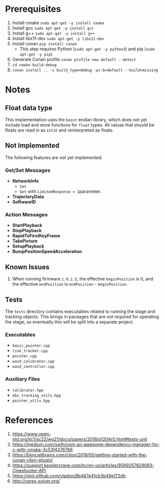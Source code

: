 # Prerequisites
1) Install cmake `sudo apt-get -y install cmake`
2) Install gcc `sudo apt-get -y install gcc`
3) Install g++ `sudo apt-get -y install g++`
4) Install libx11-dev `sudo apt-get -y libx11-dev`
5) Install conan `pip install conan`
   * This step requires Python  (`sudo apt-get -y python3`) and pip (`sudo apt-get -y pip`).
6) Generate Conan profile `conan profile new default --detect`
7) `cd cmake-build-debug`
8) `conan install .. -s build_type=Debug -pr:b=default --build=missing`
   

# Notes

## Float data type
This implementation uses the `boost` endian library, which does not yet include load and store functions for `float` types. All values that should be floats are read in as `int32` and reinterpreted as floats.

## Not Implemented
The following features are not yet implemented:

### Get/Set Messages
* **NetworkInfo**
  * `Set`
  * `Get` with `LimitedResponse = 1`parameter.
* **TrajectoryData**
* **SoftwareID**

### Action Messages
* **StartPlayback**
* **StopPlayback**
* **RapidToFirstKeyFrame**
* **TakePicture**
* **SetupPlayback**
* **BumpPositionSpeedAcceleration**

## Known Issues
1) When running firmware `1.0.1.5`, the effective `beginPosition` is 0, and the effective `endPosition` is `endPosition` - `beginPosition`.

## Tests
The `tests` directory contains executables related to running the stage and tracking objects. This brings in packages that are not required for operating the stage, so eventually this will be split into a separate project.
### Executables
* `basic_pointer.cpp`
* `live_tracker.cpp`
* `pointer.cpp`
* `wasd_calibrator.cpp`
* `wasd_controller.cpp`

### Auxiliary Files
* `calibrator.hpp`
* `ebs_tracking_utils.hpp`
* `pointer_utils.hpp`

# References
1) https://www.open-std.org/jtc1/sc22/wg21/docs/papers/2018/p1204r0.html#tests-unit
2) https://medium.com/swlh/cpm-an-awesome-dependency-manager-for-c-with-cmake-3c53f4376766
3) https://blog.jetbrains.com/clion/2019/05/getting-started-with-the-conan-clion-plugin/
4) https://support.kesslercrane.com/hc/en-us/articles/9569257629083-Cineshooter-API
5) https://gist.github.com/vladon/8b487e41cb3b49e172db
6) http://ceres-solver.org/